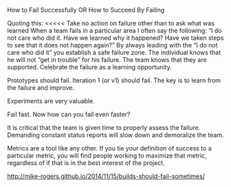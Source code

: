 How to Fail Successfully
OR
How to Succeed By Failing


Quoting this:
<<<<<
Take no action on failure other than to ask what was learned 
When a team fails in a particular area I often say the following: 
“I do not care who did it. Have we learned why it happened? Have we taken steps to see that it does not happen again?”
By always leading with the “I do not care who did it” you establish a safe failure zone. The individual knows that he will not “get in trouble” for his failure. The team knows that they are supported. 
Celebrate the failure as a learning opportunity. 
>>>>>


Prototypes should fail. Iteration 1 (or v1) should fail. The key is to learn from the failure and improve.


Experiments are very valuable.


Fail fast. Now how can you fail even faster?


It is critical that the team is given time to properly assess the failure. Demanding constant status reports will slow down and demoralize the team.


Metrics are a tool like any other. If you tie your definition of success to a particular metric, you will find people working to maximize that metric, regardless of if that is in the best interest of the project.


http://mike-rogers.github.io/2014/11/15/builds-should-fail-sometimes/
